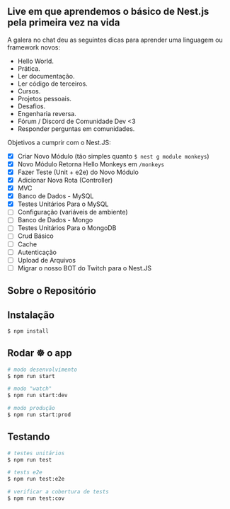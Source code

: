 ## Live em que aprendemos o básico de Nest.js pela primeira vez na vida

A galera no chat deu as seguintes dicas para aprender uma linguagem ou framework novos:

- Hello World.
- Prática.
- Ler documentação.
- Ler código de terceiros.
- Cursos.
- Projetos pessoais.
- Desafios.
- Engenharia reversa.
- Fórum / Discord de Comunidade Dev <3
- Responder perguntas em comunidades.

Objetivos a cumprir com o Nest.JS:

- [x] Criar Novo Módulo (tão simples quanto `$ nest g module monkeys`)
- [x] Novo Módulo Retorna Hello Monkeys em `/monkeys`
- [x] Fazer Teste (Unit + e2e) do Novo Módulo
- [x] Adicionar Nova Rota (Controller)
- [x] MVC
- [x] Banco de Dados - MySQL
- [x] Testes Unitários Para o MySQL
- [ ] Configuração (variáveis de ambiente)
- [ ] Banco de Dados - Mongo
- [ ] Testes Unitários Para o MongoDB
- [ ] Crud Básico
- [ ] Cache
- [ ] Autenticação
- [ ] Upload de Arquivos
- [ ] Migrar o nosso BOT do Twitch para o Nest.JS

## Sobre o Repositório

## Instalação

```bash
$ npm install
```

## Rodar ☸️ o app

```bash
# modo desenvolvimento
$ npm run start

# modo "watch"
$ npm run start:dev

# modo produção
$ npm run start:prod
```

## Testando

```bash
# testes unitários
$ npm run test

# tests e2e
$ npm run test:e2e

# verificar a cobertura de tests
$ npm run test:cov
```
